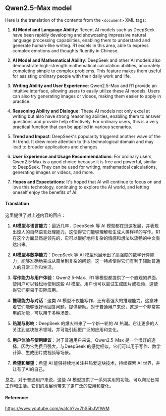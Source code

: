 ## Qwen2.5-Max model

Here is the translation of the contents from the `<document>` XML tags:

1.  **AI Model and Language Ability**: Recent AI models such as DeepSeek have been rapidly developing and showcasing impressive natural language processing capabilities, enabling them to understand and generate human-like writing. R1 excels in this area, able to express complex emotions and thoughts fluently in Chinese.

2.  **AI Model and Mathematical Ability**: DeepSeek and other AI models also demonstrate high-strength mathematical calculation abilities, accurately completing simple to complex problems. This feature makes them useful for assisting ordinary people with their daily work and life.

3.  **Writing Ability and User Experience**: Qwen2.5-Max and R1 provide an intuitive interface, allowing users to easily utilize these AI models. Users can also try generating images or videos, making them easier to apply in practice.

4.  **Reasoning Ability and Dialogue**: These AI models not only excel at writing but also have strong reasoning abilities, enabling them to answer questions and provide help effectively. For ordinary users, this is a very practical function that can be applied in various scenarios.

5.  **Trend and Impact**: DeepSeek's popularity triggered another wave of the AI trend. It drew more attention to this technological domain and may lead to broader applications and changes.

6.  **User Experience and Usage Recommendations**: For ordinary users, Qwen2.5-Max is a good choice because it is free and powerful, similar to DeepSeek. They can be used for writing, mathematical calculations, generating images or videos, and more.

7.  **Hopes and Expectations**: It's hoped that AI will continue to focus on and love this technology, continuing to explore the AI world, and letting oneself enjoy the benefits of AI.

#### Translation 

这里提供了对上述内容的回应：

1.  **AI模型与语言能力**：最近几年，DeepSeek 等 AI 模型都在迅速发展，并表现出惊人的自然语言处理能力。这使得它们能够理解和生成人类样样的写作。R1 在这个方面显然是领先的，它可以很好地将复杂的情感和想法以流畅的中文表达出来。

2.  **AI模型与数学能力**：DeepSeek 等 AI 模型也展示出了高强度的数学计算能力，能够准确地完成从简单到复杂的问题。这一特点使得它们有利于辅助普通人的日常工作和生活。

3.  **写作能力与用户体验**：Qwen2.5-Max、R1 等模型都提供了一个直观的界面，使用户可以轻松地使用这些 AI 模型。用户也可以尝试生成图片或视频，这使得它们更易于实际应用。

4.  **推理能力与对话**：这类 AI 模型不仅能写作，还有着强大的推理能力。这意味着它们能够很好地回答问题，提供帮助。对于普通用户来说，这是一个非常实用的功能，可以用于多种场景。

5.  **热潮与影响**：DeepSeek 的爆火带来了一个新一轮的 AI 热潮。它让更多的人关注到这块技术领域，并可能引起更广泛的应用和变化。

6.  **用户体验与使用建议**：对于普通用户来说，Qwen2.5-Max 是一个很好的选择，因为它免费且强大，与DeepSeek 的感觉相似。它们可以用于写作、数学计算、生成图片或视频等场景。

7.  **希望和展望**：希望 AI 能够持续地关注并热爱这块技术，持续探索 AI 世界，并让有了AI的自己。

总之，对于普通用户来说，这些 AI 模型提供了一系列实用的功能，可以帮助日常工作和生活。它们的发展也带来了更广泛的应用和变化。

#### Reference: 

https://www.youtube.com/watch?v=7hS5bJVfWrM